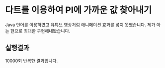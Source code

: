 # 다트를 이용하여 PI에 가까운 값 찾아내기

Java 언어를 이용하였고 유튜브 영상처럼 애니메이션 효과를 넣지 못했습니다. 제가 아는 한으로 최대한 구현해내봤습니다.

## 실행결과

10000회 반복한 결과입니다.

